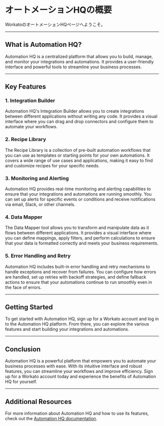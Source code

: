 # オートメーションHQの概要

WorkatoのオートメーションHQページへようこそ。

---

## What is Automation HQ?

Automation HQ is a centralized platform that allows you to build, manage, and monitor your integrations and automations. It provides a user-friendly interface and powerful tools to streamline your business processes.

---

## Key Features

### 1. Integration Builder

Automation HQ's Integration Builder allows you to create integrations between different applications without writing any code. It provides a visual interface where you can drag and drop connectors and configure them to automate your workflows.

### 2. Recipe Library

The Recipe Library is a collection of pre-built automation workflows that you can use as templates or starting points for your own automations. It covers a wide range of use cases and applications, making it easy to find and customize recipes for your specific needs.

### 3. Monitoring and Alerting

Automation HQ provides real-time monitoring and alerting capabilities to ensure that your integrations and automations are running smoothly. You can set up alerts for specific events or conditions and receive notifications via email, Slack, or other channels.

### 4. Data Mapper

The Data Mapper tool allows you to transform and manipulate data as it flows between different applications. It provides a visual interface where you can define mappings, apply filters, and perform calculations to ensure that your data is formatted correctly and meets your business requirements.

### 5. Error Handling and Retry

Automation HQ includes built-in error handling and retry mechanisms to handle exceptions and recover from failures. You can configure how errors are handled, set up retries with backoff strategies, and define fallback actions to ensure that your automations continue to run smoothly even in the face of errors.

---

## Getting Started

To get started with Automation HQ, sign up for a Workato account and log in to the Automation HQ platform. From there, you can explore the various features and start building your integrations and automations.

---

## Conclusion

Automation HQ is a powerful platform that empowers you to automate your business processes with ease. With its intuitive interface and robust features, you can streamline your workflows and improve efficiency. Sign up for a Workato account today and experience the benefits of Automation HQ for yourself.

---

## Additional Resources

For more information about Automation HQ and how to use its features, check out the [Automation HQ documentation](https://www.workato.com/docs/automation-hq).